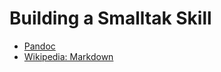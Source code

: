 # Building a Smalltak Skill

- [Pandoc](http://pandoc.org/)
- [Wikipedia: Markdown](https://wikipedia.org/wiki/Markdown)
